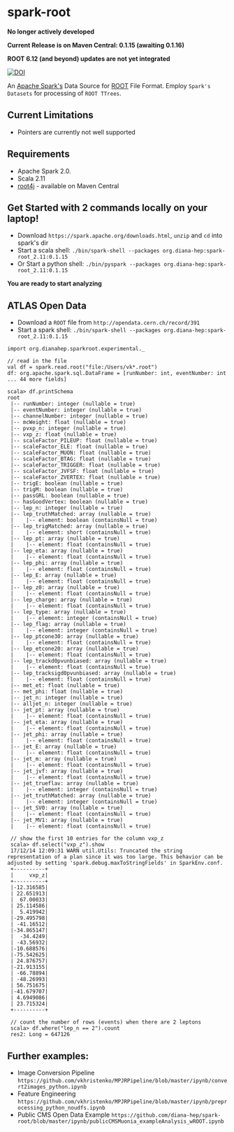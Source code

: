 # spark-root
**No longer actively developed**

**Current Release is on Maven Central: 0.1.15 (awaiting 0.1.16)**

**ROOT 6.12 (and beyond) updates are not yet integrated**

[![DOI](https://zenodo.org/badge/72210073.svg)](https://zenodo.org/badge/latestdoi/72210073)

An [Apache Spark's](http://spark.apache.org/) Data Source for [ROOT](https://root.cern.ch/) File Format. Employ `Spark's Datasets` for processing of `ROOT TTrees`.

## Current Limitations
- Pointers are currently not well supported

## Requirements
- Apache Spark 2.0.
- Scala 2.11
- [root4j](https://github.com/diana-hep/root4j) - available on Maven Central

## Get Started with 2 commands locally on your laptop!
- Download `https://spark.apache.org/downloads.html`, `unzip` and `cd` into spark's dir
- Start a scala shell: `./bin/spark-shell --packages org.diana-hep:spark-root_2.11:0.1.15`
- Or Start a python shell: `./bin/pyspark --packages org.diana-hep:spark-root_2.11:0.1.15`

__You are ready to start analyzing__

## ATLAS Open Data 
- Download a `ROOT` file from `http://opendata.cern.ch/record/391`
- Start a spark shell: `./bin/spark-shell --packages org.diana-hep:spark-root_2.11:0.1.15`
```
import org.dianahep.sparkroot.experimental._

// read in the file
val df = spark.read.root("file:/Users/vk*.root")
df: org.apache.spark.sql.DataFrame = [runNumber: int, eventNumber: int ... 44 more fields]

scala> df.printSchema
root
 |-- runNumber: integer (nullable = true)
 |-- eventNumber: integer (nullable = true)
 |-- channelNumber: integer (nullable = true)
 |-- mcWeight: float (nullable = true)
 |-- pvxp_n: integer (nullable = true)
 |-- vxp_z: float (nullable = true)
 |-- scaleFactor_PILEUP: float (nullable = true)
 |-- scaleFactor_ELE: float (nullable = true)
 |-- scaleFactor_MUON: float (nullable = true)
 |-- scaleFactor_BTAG: float (nullable = true)
 |-- scaleFactor_TRIGGER: float (nullable = true)
 |-- scaleFactor_JVFSF: float (nullable = true)
 |-- scaleFactor_ZVERTEX: float (nullable = true)
 |-- trigE: boolean (nullable = true)
 |-- trigM: boolean (nullable = true)
 |-- passGRL: boolean (nullable = true)
 |-- hasGoodVertex: boolean (nullable = true)
 |-- lep_n: integer (nullable = true)
 |-- lep_truthMatched: array (nullable = true)
 |    |-- element: boolean (containsNull = true)
 |-- lep_trigMatched: array (nullable = true)
 |    |-- element: short (containsNull = true)
 |-- lep_pt: array (nullable = true)
 |    |-- element: float (containsNull = true)
 |-- lep_eta: array (nullable = true)
 |    |-- element: float (containsNull = true)
 |-- lep_phi: array (nullable = true)
 |    |-- element: float (containsNull = true)
 |-- lep_E: array (nullable = true)
 |    |-- element: float (containsNull = true)
 |-- lep_z0: array (nullable = true)
 |    |-- element: float (containsNull = true)
 |-- lep_charge: array (nullable = true)
 |    |-- element: float (containsNull = true)
 |-- lep_type: array (nullable = true)
 |    |-- element: integer (containsNull = true)
 |-- lep_flag: array (nullable = true)
 |    |-- element: integer (containsNull = true)
 |-- lep_ptcone30: array (nullable = true)
 |    |-- element: float (containsNull = true)
 |-- lep_etcone20: array (nullable = true)
 |    |-- element: float (containsNull = true)
 |-- lep_trackd0pvunbiased: array (nullable = true)
 |    |-- element: float (containsNull = true)
 |-- lep_tracksigd0pvunbiased: array (nullable = true)
 |    |-- element: float (containsNull = true)
 |-- met_et: float (nullable = true)
 |-- met_phi: float (nullable = true)
 |-- jet_n: integer (nullable = true)
 |-- alljet_n: integer (nullable = true)
 |-- jet_pt: array (nullable = true)
 |    |-- element: float (containsNull = true)
 |-- jet_eta: array (nullable = true)
 |    |-- element: float (containsNull = true)
 |-- jet_phi: array (nullable = true)
 |    |-- element: float (containsNull = true)
 |-- jet_E: array (nullable = true)
 |    |-- element: float (containsNull = true)
 |-- jet_m: array (nullable = true)
 |    |-- element: float (containsNull = true)
 |-- jet_jvf: array (nullable = true)
 |    |-- element: float (containsNull = true)
 |-- jet_trueflav: array (nullable = true)
 |    |-- element: integer (containsNull = true)
 |-- jet_truthMatched: array (nullable = true)
 |    |-- element: integer (containsNull = true)
 |-- jet_SV0: array (nullable = true)
 |    |-- element: float (containsNull = true)
 |-- jet_MV1: array (nullable = true)
 |    |-- element: float (containsNull = true)

 // show the first 10 entries for the column vxp_z
 scala> df.select("vxp_z").show
 17/12/14 12:09:31 WARN util.Utils: Truncated the string representation of a plan since it was too large. This behavior can be adjusted by setting 'spark.debug.maxToStringFields' in SparkEnv.conf.
 +----------+
 |     vxp_z|
 +----------+
 |-12.316585|
 | 22.651913|
 |  67.00033|
 | 25.114586|
 |  5.419942|
 |-29.495798|
 | -41.16512|
 |-34.865147|
 |  -34.4249|
 | -43.56932|
 |-10.688576|
 |-75.542625|
 | 24.876757|
 |-21.913155|
 | -66.78894|
 | -48.26993|
 | 56.751675|
 |-41.679707|
 | 4.6949086|
 | 23.715324|
 +----------+

 // count the number of rows (events) when there are 2 leptons
 scala> df.where("lep_n == 2").count
 res2: Long = 647126
```

## Further examples:
- Image Conversion Pipeline `https://github.com/vkhristenko/MPJRPipeline/blob/master/ipynb/convert2images_python.ipynb`
- Feature Engineering `https://github.com/vkhristenko/MPJRPipeline/blob/master/ipynb/preprocessing_python_noudfs.ipynb`
- Public CMS Open Data Example `https://github.com/diana-hep/spark-root/blob/master/ipynb/publicCMSMuonia_exampleAnalysis_wROOT.ipynb` 
